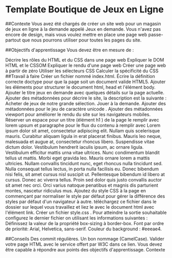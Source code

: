 #  Template Boutique de Jeux en Ligne
##Contexte
Vous avez été chargés de créer un site web pour un magasin de jeux en ligne à la demande appelé Jeux en demande. Vous n'avez pas encore de design, mais vous voulez mettre en place une page web passe-partout que nous pourrons utiliser pour toutes les pages du site.

##Objectifs d'apprentissage
Vous devez être en mesure de :

Décrire les rôles du HTML et du CSS dans une page web
Expliquer le DOM HTML et le CSSOM
Expliquer le rendu d'une page web
Créer une page web à partir de zéro
Utiliser les sélecteurs CSS
Calculer la spécificité du CSS
##Travail à faire
Créer un fichier nommé index.html.
Écrire la définition correcte doctype pour que la page soit un document valide HTML5.
Ajouter les éléments pour structurer le document html, head et l'élément body.
Ajouter le titre jeux en demande avec quelques détails sur la page actuelle.
Ajouter des métadonnées pour décrire le site, la description est la suivante : Acheter de jeux de notre grande sélection. Jouer à la demande.
Ajouter des métadonnées pour le jeu de caractère unicode .
Ajouter des métadonnées viewport pour améliorer le rendu du site sur les navigateurs mobiles.
Réserver un espace pour un titre (élément h1 ) de la page le remplir avec lorem upsum et paragraphe pour le flux du contenu à remplir avec Lorem ipsum dolor sit amet, consectetur adipiscing elit. Nullam quis scelerisque mauris. Curabitur aliquam ligula in erat placerat finibus. Mauris leo neque, malesuada et augue at, consectetur rhoncus libero. Suspendisse vitae dictum dolor. Vestibulum hendrerit iaculis ipsum, ac ornare ligula. Vestibulum efficitur mattis urna vitae ultrices. Nunc condimentum blandit tellus ut mattis. Morbi eget gravida leo. Mauris ornare lorem a mattis ultricies. Nullam convallis tincidunt nunc, eget rhoncus nulla tincidunt sed. Nulla consequat tellus lectus, in porta nulla facilisis eu. Donec bibendum nisi felis, sit amet cursus nisl suscipit ut. Pellentesque bibendum id libero at cursus. Donec ac viverra tellus. Proin sed dolor quis justo convallis auctor sit amet nec orci. Orci varius natoque penatibus et magnis dis parturient montes, nascetur ridiculus mus.
Ajoutez du style CSS à la page en commençant par normaliser le style par défaut pour gérer la différence des styles par défaut d'un navigateur à autre. téléchargez ce fichier dans le dossier sur lequel vous travaillez et liez le avec le document html avec l'élément link.
Créer un fichier style.css .
Pour atteindre la sortie souhaitable configurez le dernier fichier on utilisant les informations suivantes :
Définissez la valeur de la propriété box-sizing à border-box.
Font par ordre de priorité: Arial, Helvetica, sans-serif.
Couleur du background : #eeeae4.



##Conseils
Des commit régulières.
Un bon nommage (CamelCase).
Valider votre page HTML avec le service offert par W3C dans ce lien.
Vous devez être capable à répondre aux points des objectifs d'apprentissage.
Contexte
